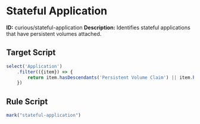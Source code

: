 # Stateful Application
**ID:** curious/stateful-application
**Description:** Identifies stateful applications that have persistent volumes attached.

## Target Script
```js
select('Application')
    .filter(({item}) => {
        return item.hasDescendants('Persistent Volume Claim') || item.hasDescendants('Persistent Volume');
    })
```
## Rule Script
```js
mark("stateful-application")

```
